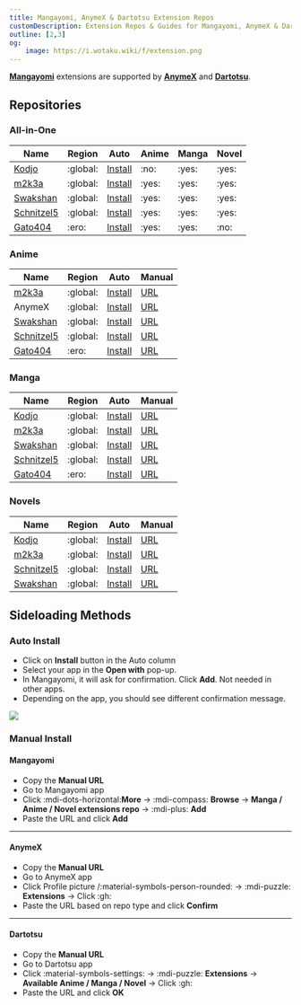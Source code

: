 ```yaml
---
title: Mangayomi, AnymeX & Dartotsu Extension Repos
customDescription: Extension Repos & Guides for Mangayomi, AnymeX & Dartotsu.
outline: [2,3]
og:
    image: https://i.wotaku.wiki/f/extension.png
---
```



<GradientCard title="Extension Repos" description="Mangayomi, AnymeX & Dartotsu Extension Repos & Guides" theme="turquoise" variant="thin"/>

[**Mangayomi**](https://github.com/kodjodevf/mangayomi) extensions are supported by [**AnymeX**](https://anymex.vercel.app/) and [**Dartotsu**](https://github.com/aayush2622/Dartotsu).

## Repositories

### All-in-One

| Name | Region | Auto | Anime | Manga | Novel |
|------|---------|------|--------|--------|--------|
| [Kodjo](https://github.com/kodjodevf/mangayomi-extensions) | :global: | [Install](mangayomi://add-repo?repo_name=mangayomi-extensions&repo_url=https://github.com/kodjodevf/mangayomi-extensions&manga_url=https://kodjodevf.github.io/mangayomi-extensions/index.json&novel_url=https://kodjodevf.github.io/mangayomi-extensions/novel_index.json) | :no: | :yes: | :yes: |
| [m2k3a](https://github.com/m2k3a/mangayomi-extensions) | :global: | [Install](mangayomi://add-repo?repo_name=mangayomi-extensions&repo_url=https://github.com/m2k3a/mangayomi-extensions&manga_url=https://m2k3a.github.io/mangayomi-extensions/index.json&anime_url=https://m2k3a.github.io/mangayomi-extensions/anime_index.json&novel_url=https://m2k3a.github.io/mangayomi-extensions/novel_index.json) | :yes: | :yes: | :yes: |
| [Swakshan](https://github.com/Swakshan/mangayomi-swak-extensions) | :global: | [Install](mangayomi://add-repo?repo_name=Mangayomi%20Swak%20Extensions&repo_url=https://github.com/Swakshan/mangayomi-swak-extensions&manga_url=https://raw.githubusercontent.com/Swakshan/mangayomi-swak-extensions/refs/heads/main/index.json&anime_url=https://raw.githubusercontent.com/Swakshan/mangayomi-swak-extensions/refs/heads/main/anime_index.json&novel_url=https://raw.githubusercontent.com/Swakshan/mangayomi-swak-extensions/refs/heads/main/novel_index.json) | :yes: | :yes: | :yes: |
| [Schnitzel5](https://github.com/Schnitzel5/sugoi-modules) | :global: | [Install](mangayomi://add-repo?anime_url=https://raw.githubusercontent.com/Schnitzel5/sugoi-modules/refs/heads/main/anime_index.json&manga_url=https://raw.githubusercontent.com/Schnitzel5/sugoi-modules/refs/heads/main/index.json&novel_url=https://raw.githubusercontent.com/Schnitzel5/sugoi-modules/refs/heads/main/novel_index.json) | :yes: | :yes: | :yes: |
| [Gato404](https://github.com/gato404/kegareta-sauces) | :ero: | [Install](mangayomi://add-repo?repo_name=kegareta-sauces&repo_url=https://github.com/gato404/kegareta-sauces&manga_url=https://raw.githubusercontent.com/gato404/kegareta-sauces/refs/heads/main/index.json&anime_url=https://raw.githubusercontent.com/gato404/kegareta-sauces/refs/heads/main/anime_index.json) | :yes: | :yes: | :no: |


### Anime

| Name | Region | Auto | Manual |
|------|---------|------|--------|
| [m2k3a](https://github.com/m2k3a/mangayomi-extensions) | :global: | [Install](mangayomi://add-repo?repo_name=mangayomi-extensions&repo_url=https://github.com/m2k3a/mangayomi-extensions&anime_url=https://m2k3a.github.io/mangayomi-extensions/anime_index.json) | [URL](https://raw.githubusercontent.com/m2k3a/mangayomi-extensions/refs/heads/main/anime_index.json) |
| AnymeX | :global: | [Install](anymex://add-repo?anime_url=https://anymex.vercel.app/repo/anime_index.json) | [URL](https://anymex.vercel.app/repo/anime_index.json) |
| [Swakshan](https://github.com/Swakshan/mangayomi-swak-extensions) | :global: | [Install](mangayomi://add-repo?repo_name=Mangayomi%20Swak%20Extensions&repo_url=https://github.com/Swakshan/mangayomi-swak-extensions&anime_url=https://raw.githubusercontent.com/Swakshan/mangayomi-swak-extensions/refs/heads/main/anime_index.json) | [URL](https://raw.githubusercontent.com/Swakshan/mangayomi-swak-extensions/refs/heads/main/anime_index.json) |
| [Schnitzel5](https://github.com/Schnitzel5/sugoi-modules) | :global: | [Install](mangayomi://add-repo?anime_url=https://raw.githubusercontent.com/Schnitzel5/sugoi-modules/refs/heads/main/anime_index.json) | [URL](https://raw.githubusercontent.com/Schnitzel5/sugoi-modules/refs/heads/main/anime_index.json) |
| [Gato404](https://github.com/gato404/kegareta-sauces) | :ero: | [Install](mangayomi://add-repo?anime_url=https://raw.githubusercontent.com/gato404/kegareta-sauces/refs/heads/main/anime_index.json) | [URL](https://raw.githubusercontent.com/gato404/kegareta-sauces/refs/heads/main/anime_index.json) |


### Manga

| Name | Region | Auto | Manual |
|------|---------|------|--------|
| [Kodjo](https://github.com/kodjodevf/mangayomi-extensions) | :global: | [Install](mangayomi://add-repo?manga_url=https://raw.githubusercontent.com/kodjodevf/mangayomi-extensions/refs/heads/main/index.json) | [URL](https://raw.githubusercontent.com/kodjodevf/mangayomi-extensions/refs/heads/main/index.json) |
| [m2k3a](https://github.com/m2k3a/mangayomi-extensions) | :global: | [Install](mangayomi://add-repo?repo_name=mangayomi-extensions&repo_url=https://github.com/m2k3a/mangayomi-extensions&manga_url=https://m2k3a.github.io/mangayomi-extensions/index.json) | [URL](https://raw.githubusercontent.com/m2k3a/mangayomi-extensions/refs/heads/main/index.json) |
| [Swakshan](https://github.com/Swakshan/mangayomi-swak-extensions) | :global: | [Install](mangayomi://add-repo?repo_name=Mangayomi%20Swak%20Extensions&repo_url=https://github.com/Swakshan/mangayomi-swak-extensions&manga_url=https://raw.githubusercontent.com/Swakshan/mangayomi-swak-extensions/refs/heads/main/index.json) | [URL](https://raw.githubusercontent.com/Swakshan/mangayomi-swak-extensions/refs/heads/main/index.json) |
| [Schnitzel5](https://github.com/Schnitzel5/sugoi-modules) | :global: | [Install](mangayomi://add-repo?manga_url=https://raw.githubusercontent.com/Schnitzel5/sugoi-modules/refs/heads/main/index.json) | [URL](https://raw.githubusercontent.com/Schnitzel5/sugoi-modules/refs/heads/main/index.json) |
| [Gato404](https://github.com/gato404/kegareta-sauces) | :ero: | [Install](mangayomi://add-repo?manga_url=https://raw.githubusercontent.com/gato404/kegareta-sauces/refs/heads/main/index.json) | [URL](https://raw.githubusercontent.com/gato404/kegareta-sauces/refs/heads/main/index.json) |


### Novels

| Name | Region | Auto | Manual |
|------|---------|------|--------|
| [Kodjo](https://github.com/kodjodevf/mangayomi-extensions) | :global: | [Install](mangayomi://add-repo?novel_url=https://raw.githubusercontent.com/kodjodevf/mangayomi-extensions/refs/heads/main/novel_index.json) | [URL](https://raw.githubusercontent.com/kodjodevf/mangayomi-extensions/refs/heads/main/novel_index.json) |
| [m2k3a](https://github.com/m2k3a/mangayomi-extensions) | :global: | [Install](mangayomi://add-repo?repo_name=mangayomi-extensions&repo_url=https://github.com/m2k3a/mangayomi-extensions&novel_url=https://m2k3a.github.io/mangayomi-extensions/novel_index.json) | [URL](https://raw.githubusercontent.com/m2k3a/mangayomi-extensions/refs/heads/main/novel_index.json) |
| [Schnitzel5](https://github.com/Schnitzel5/sugoi-modules) | :global: | [Install](mangayomi://add-repo?novel_url=https://raw.githubusercontent.com/Schnitzel5/sugoi-modules/refs/heads/main/novel_index.json) | [URL](https://raw.githubusercontent.com/Schnitzel5/sugoi-modules/refs/heads/main/novel_index.json) |
| [Swakshan](https://github.com/Swakshan/mangayomi-swak-extensions) | :global: | [Install](mangayomi://add-repo?repo_name=Mangayomi%20Swak%20Extensions&repo_url=https://github.com/Swakshan/mangayomi-swak-extensions&novel_url=https://raw.githubusercontent.com/Swakshan/mangayomi-swak-extensions/refs/heads/main/novel_index.json) | [URL](https://raw.githubusercontent.com/Swakshan/mangayomi-swak-extensions/refs/heads/main/novel_index.json) |



## Sideloading Methods

### Auto Install
- Click on **Install** button in the Auto column
- Select your app in the **Open with** pop-up.
- In Mangayomi, it will ask for confirmation. Click **Add**. Not needed in other apps.
- Depending on the app, you should see different confirmation message.

![](/ss/open.png)

### Manual Install

#### Mangayomi

- Copy the **Manual URL**
- Go to Mangayomi app
- Click :mdi-dots-horizontal:**More** -> :mdi-compass: **Browse** -> **Manga / Anime / Novel extensions repo** -> :mdi-plus: **Add**
- Paste the URL and click **Add**

<hr>

#### AnymeX

- Copy the **Manual URL**
- Go to AnymeX app
- Click Profile picture /:material-symbols-person-rounded: -> :mdi-puzzle: **Extensions** -> Click :gh:
- Paste the URL based on repo type and click **Confirm**

<hr>

#### Dartotsu

- Copy the **Manual URL**
- Go to Dartotsu app
- Click :material-symbols-settings: -> :mdi-puzzle: **Extensions** -> **Available Anime / Manga / Novel** -> Click :gh:
- Paste the URL and click **OK**
